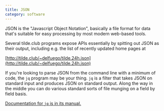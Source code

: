 ```yaml
---
title: JSON
category: software
---
```


JSON is the "Javascript Object Notation", basically a file format for
data that's suitable for easy processing by most modern web-based tools.

Several tilde.club programs expose APIs essentially by spitting out
JSON as their output, including e.g. the list of recently updated home
pages at

[http://tilde.club/~delfuego/tilde.24h.json](http://tilde.club/~delfuego/tilde.24h.json)

If you're looking to parse JSON from the command line with a minimum of
code, the `jq` program may be your thing. `jq` is a filter that takes
JSON on standard input and produces JSON on standard output. Along the
way in the middle you can do various standard sorts of file munging on
a field by field basis.

[Documentation for `jq` is in its manual.](http://stedolan.github.io/jq/manual/) 
